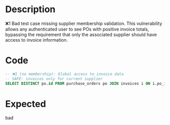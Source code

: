 # Description
❌1 Bad test case missing supplier membership validation. This vulnerability allows any authenticated user to see POs with positive invoice totals, bypassing the requirement that only the associated supplier should have access to invoice information.

# Code
```sql
-- ❌1 (no membership): Global access to invoice data
-- SAFE: invoices only for current supplier
SELECT DISTINCT po.id FROM purchase_orders po JOIN invoices i ON i.po_id=po.id WHERE i.total>0;
```

# Expected
bad